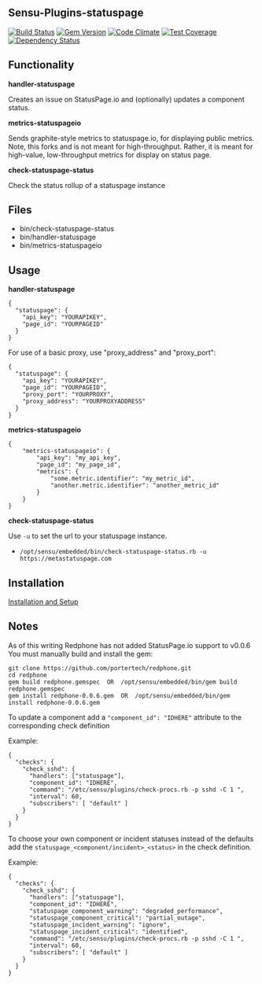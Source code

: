 ## Sensu-Plugins-statuspage

[![Build Status](https://travis-ci.org/sensu-plugins/sensu-plugins-statuspage.svg?branch=master)](https://travis-ci.org/sensu-plugins/sensu-plugins-statuspage)
[![Gem Version](https://badge.fury.io/rb/sensu-plugins-statuspage.svg)](http://badge.fury.io/rb/sensu-plugins-statuspage)
[![Code Climate](https://codeclimate.com/github/sensu-plugins/sensu-plugins-statuspage/badges/gpa.svg)](https://codeclimate.com/github/sensu-plugins/sensu-plugins-statuspage)
[![Test Coverage](https://codeclimate.com/github/sensu-plugins/sensu-plugins-statuspage/badges/coverage.svg)](https://codeclimate.com/github/sensu-plugins/sensu-plugins-statuspage)
[![Dependency Status](https://gemnasium.com/sensu-plugins/sensu-plugins-statuspage.svg)](https://gemnasium.com/sensu-plugins/sensu-plugins-statuspage)

## Functionality

**handler-statuspage**

Creates an issue on StatusPage.io and (optionally) updates a component status.

**metrics-statuspageio**

Sends graphite-style metrics to statuspage.io, for displaying public metrics.  Note, this forks and is not meant for high-throughput.  Rather, it is meant for high-value, low-throughput metrics for display on status page.

**check-statuspage-status**

Check the status rollup of a statuspage instance

## Files
 * bin/check-statuspage-status
 * bin/handler-statuspage
 * bin/metrics-statuspageio

## Usage

**handler-statuspage**
```
{
  "statuspage": {
    "api_key": "YOURAPIKEY",
    "page_id": "YOURPAGEID"
  }
}
```

For use of a basic proxy, use "proxy_address" and "proxy_port":
```
{
  "statuspage": {
    "api_key": "YOURAPIKEY",
    "page_id": "YOURPAGEID",
    "proxy_port": "YOURPROXY",
    "proxy_address": "YOURPROXYADDRESS"
  }
}
```

**metrics-statuspageio**
```
{
    "metrics-statuspageio": {
        "api_key": "my_api_key",
        "page_id": "my_page_id",
        "metrics": {
            "some.metric.identifier": "my_metric_id",
            "another.metric.identifier": "another_metric_id"
        }
    }
}
```

**check-statuspage-status**

Use `-u` to set the url to your statuspage instance.
* `/opt/sensu/embedded/bin/check-statuspage-status.rb -u https://metastatuspage.com`

## Installation

[Installation and Setup](http://sensu-plugins.io/docs/installation_instructions.html)

## Notes

As of this writing Redphone has not added StatusPage.io support to v0.0.6
You must manually build and install the gem:
```
git clone https://github.com/portertech/redphone.git
cd redphone
gem build redphone.gemspec  OR  /opt/sensu/embedded/bin/gem build redphone.gemspec
gem install redphone-0.0.6.gem  OR  /opt/sensu/embedded/bin/gem install redphone-0.0.6.gem
```

To update a component add a `"component_id": "IDHERE"` attribute to the corresponding check definition

Example:
```
{
  "checks": {
    "check_sshd": {
      "handlers": ["statuspage"],
      "component_id": "IDHERE",
      "command": "/etc/sensu/plugins/check-procs.rb -p sshd -C 1 ",
      "interval": 60,
      "subscribers": [ "default" ]
    }
  }
}
```

To choose your own component or incident statuses instead of the defaults add the `statuspage_<component/incident>_<status>` in the check definition.

Example:
```
{
  "checks": {
    "check_sshd": {
      "handlers": ["statuspage"],
      "component_id": "IDHERE",
      "statuspage_component_warning": "degraded_performance",
      "statuspage_component_critical": "partial_outage",
      "statuspage_incident_warning": "ignore",
      "statuspage_incident_critical": "identified",
      "command": "/etc/sensu/plugins/check-procs.rb -p sshd -C 1 ",
      "interval": 60,
      "subscribers": [ "default" ]
    }
  }
}
```
